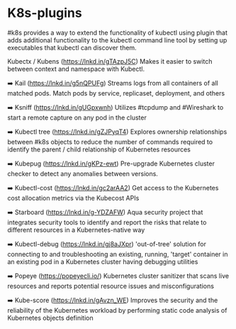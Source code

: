 # K8s-plugins
#k8s provides a way to extend the functionality of kubectl using plugin that adds additional functionality to the kubectl command line tool by setting up executables that kubectl can discover them. 


Kubectx / Kubens (https://lnkd.in/gTAzpJ5C)
Makes it easier to switch between context and namespace with Kubectl.

➡️ Kail (https://lnkd.in/g5nQPUFg)
Streams logs from all containers of all matched pods. Match pods by service, replicaset, deployment, and others

➡️ Ksniff (https://lnkd.in/gUGpxwnh)
Utilizes #tcpdump and #Wireshark to start a remote capture on any pod in the cluster

➡️ Kubectl tree (https://lnkd.in/gZJPyqT4)
Explores ownership relationships between #k8s objects to reduce the number of commands required to identify the parent / child relationship of Kubernetes resources

➡️ Kubepug (https://lnkd.in/gKPz-ewt)
Pre-upgrade Kubernetes cluster checker to detect any anomalies between versions.

➡️ Kubectl-cost (https://lnkd.in/gc2arAA2)
Get access to the Kubernetes cost allocation metrics via the Kubecost APIs

➡️ Starboard (https://lnkd.in/g-YDZAFW)
Aqua security project that integrates security tools to identify and report the risks that relate to different resources in a Kubernetes-native way

➡️ Kubectl-debug (https://lnkd.in/gj8aJXpr)
'out-of-tree' solution for connecting to and troubleshooting an existing, running, 'target' container in an existing pod in a Kubernetes cluster having debugging utilities

➡️ Popeye (https://popeyecli.io/)
Kubernetes cluster sanitizer that scans live resources and reports potential resource issues and misconfigurations

➡️ Kube-score (https://lnkd.in/gAvzn_WE)
Improves the security and the reliability of the Kubernetes workload by performing static code analysis of Kubernetes objects definition
